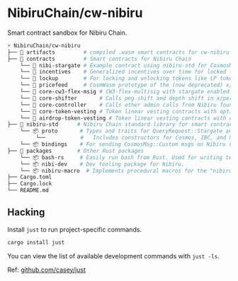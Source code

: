 # NibiruChain/cw-nibiru

Smart contract sandbox for Nibiru Chain.

```bash
⚡ NibiruChain/cw-nibiru
├── 📂 artifacts         # compiled .wasm smart contracts for cw-nibiru
├── 📂 contracts         # Smart contracts for Nibiru Chain
    └── 📂 nibi-stargate # Example contract using nibiru-std for CosmosMsg::Stargate
    └── 📂 incentives    # Generalized incentives over time for locked tokens
    └── 📂 lockup        # For locking and unlocking tokens like LP tokens
    └── 📂 pricefeed     # CosmWasm prototype of the (now deprecated) x/pricefeed module.
    └── 📂 core-cw3-flex-msig # CW3-flex-multisig with stargate enabled.
    └── 📂 core-shifter       # Calls peg shift and depth shift in x/perp.
    └── 📂 core-controller    # Calls other admin calls from Nibiru foundation.
    └── 📂 core-token-vesting # Token linear vesting contracts with optional cliffs.
    └── 📂 airdrop-token-vesting # Token linear vesting contracts with optional cliffs but handled for airdrop.
├── 📂 nibiru-std      # Nibiru Chain standard library for smart contracts
    └── 📦 proto       # Types and traits for QueryRequest::Stargate and CosmosMsg::Stargate
         └──           #   Includes constructors for Cosmos, IBC, and Nibiru. 
    └── 📦 bindings    # For sending CosmosMsg::Custom msgs on Nibiru (soon deprecated).
├── 📂 packages        # Other Rust packages
    └── 📦 bash-rs     # Easily run bash from Rust. Used for writing testable and maintainable scripts.
    └── 📦 nibi-dev    # Dev tooling package for Nibiru. 
    └── 📦 nibiru-macro  # Implements procedural macros for the "nibiru-macro" package. 
├── Cargo.toml
├── Cargo.lock
└── README.md
```

## Hacking

Install `just` to run project-specific commands.

```bash
cargo install just
```

You can view the list of available development commands with `just -ls`.

Ref: [github.com/casey/just](https://github.com/casey/just)